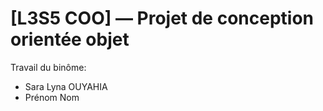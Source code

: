 # [L3S5 COO] — Projet de conception orientée objet

Travail du binôme:

- Sara Lyna OUYAHIA
- Prénom Nom

